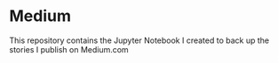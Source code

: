# Medium
This repository contains the Jupyter Notebook I created to back up the stories I publish on Medium.com

